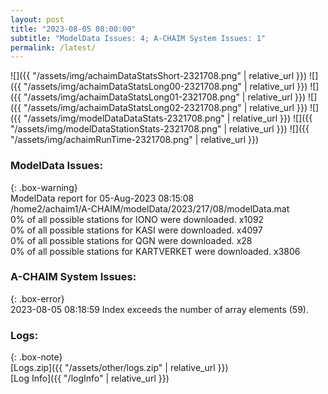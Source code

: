 ```yaml
---
layout: post
title: "2023-08-05 08:00:00"
subtitle: "ModelData Issues: 4; A-CHAIM System Issues: 1"
permalink: /latest/
---
```


![]({{ "/assets/img/achaimDataStatsShort-2321708.png" | relative_url }})
![]({{ "/assets/img/achaimDataStatsLong00-2321708.png" | relative_url }})
![]({{ "/assets/img/achaimDataStatsLong01-2321708.png" | relative_url }})
![]({{ "/assets/img/achaimDataStatsLong02-2321708.png" | relative_url }})
![]({{ "/assets/img/modelDataDataStats-2321708.png" | relative_url }})
![]({{ "/assets/img/modelDataStationStats-2321708.png" | relative_url }})
![]({{ "/assets/img/achaimRunTime-2321708.png" | relative_url }})


### ModelData Issues:  
  
{: .box-warning}  
 ModelData report for 05-Aug-2023 08:15:08   
 /home2/achaim1/A-CHAIM/modelData/2023/217/08/modelData.mat   
 0% of all possible stations for IONO were downloaded. x1092   
 0% of all possible stations for KASI were downloaded. x4097   
 0% of all possible stations for QGN were downloaded. x28   
 0% of all possible stations for KARTVERKET were downloaded. x3806   
  
### A-CHAIM System Issues:  
  
{: .box-error}  
2023-08-05 08:18:59 Index exceeds the number of array elements (59).  

### Logs:  
  
{: .box-note}  
[Logs.zip]({{ "/assets/other/logs.zip" | relative_url }})  
[Log Info]({{ "/logInfo" | relative_url }})  
